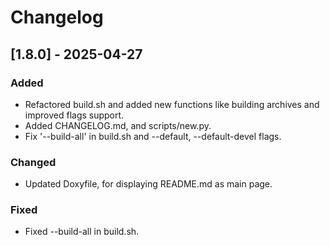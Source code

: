# Changelog

## [1.8.0] - 2025-04-27
### Added
- Refactored build.sh and added new functions like building archives and improved flags support.
- Added CHANGELOG.md, and scripts/new.py.
- Fix '--build-all' in build.sh and --default, --default-devel flags.
### Changed
- Updated Doxyfile, for displaying README.md as main page.
### Fixed
- Fixed --build-all in build.sh.